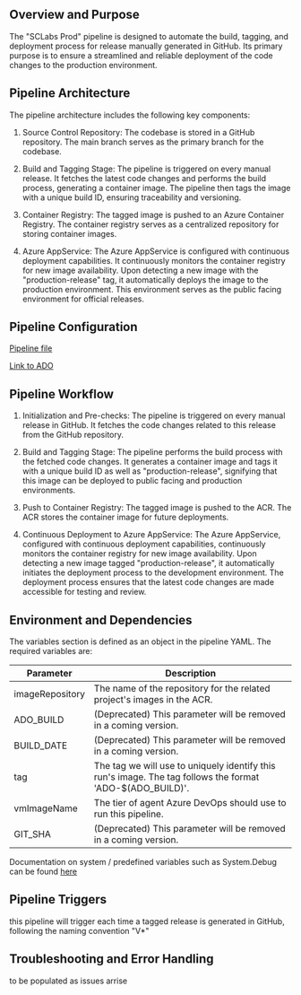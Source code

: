 ## Overview and Purpose

The "SCLabs Prod" pipeline is designed to automate the build, tagging, and deployment process for release manually generated in GitHub. Its primary purpose is to ensure a streamlined and reliable deployment of the code changes to the production environment.

## Pipeline Architecture

The pipeline architecture includes the following key components:

1. Source Control Repository: The codebase is stored in a GitHub repository. The main branch serves as the primary branch for the codebase.

2. Build and Tagging Stage: The pipeline is triggered on every manual release. It fetches the latest code changes and performs the build process, generating a container image. The pipeline then tags the image with a unique build ID, ensuring traceability and versioning.

3. Container Registry: The tagged image is pushed to an Azure Container Registry. The container registry serves as a centralized repository for storing container images.

4. Azure AppService: The Azure AppService is configured with continuous deployment capabilities. It continuously monitors the container registry for new image availability. Upon detecting a new image with the "production-release" tag, it automatically deploys the image to the production environment. This environment serves as the public facing environment for official releases.

## Pipeline Configuration

[Pipeline file](./prod-alphasite.md)

[Link to ADO](https://dev.azure.com/VP-BD/ENDC-DECD-Builds/_build?definitionId=90&_a=summary)


## Pipeline Workflow

1. Initialization and Pre-checks:
    The pipeline is triggered on every manual release in GitHub.
    It fetches the code changes related to this release from the GitHub repository.

2. Build and Tagging Stage:
    The pipeline performs the build process with the fetched code changes.
    It generates a container image and tags it with a unique build ID as well as "production-release", signifying that this image can be deployed to public facing and production environments.

3. Push to Container Registry:
    The tagged image is pushed to the ACR.
    The ACR stores the container image for future deployments.

4. Continuous Deployment to Azure AppService:
    The Azure AppService, configured with continuous deployment capabilities, continuously monitors the container registry for new image availability.
    Upon detecting a new image tagged "production-release", it automatically initiates the deployment process to the development environment.
    The deployment process ensures that the latest code changes are made accessible for testing and review.

## Environment and Dependencies
The variables section is defined as an object in the pipeline YAML. The required variables are:

| Parameter          | Description                                                                                                                  |
|--------------------|------------------------------------------------------------------------------------------------------------------------------|
| imageRepository    | The name of the repository for the related project's images in the ACR.                                                      |
| ADO_BUILD          | (Deprecated) This parameter will be removed in a coming version.                                                            |
| BUILD_DATE         | (Deprecated) This parameter will be removed in a coming version.                                                            |
| tag                | The tag we will use to uniquely identify this run's image. The tag follows the format 'ADO-$(ADO_BUILD)'.                    |
| vmImageName        | The tier of agent Azure DevOps should use to run this pipeline.                                                             |
| GIT_SHA            | (Deprecated) This parameter will be removed in a coming version.                                                            |

  Documentation on system / predefined variables such as System.Debug can be found [here](https://learn.microsoft.com/en-us/azure/devops/pipelines/build/variables?view=azure-devops&tabs=yaml)


## Pipeline Triggers
this pipeline will trigger each time a tagged release is generated in GitHub, following the naming convention "V*"

## Troubleshooting and Error Handling
to be populated as issues arrise